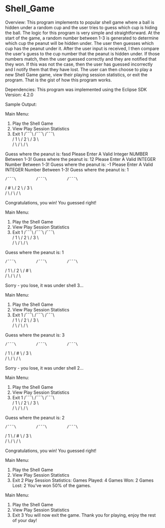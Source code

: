 # Shell_Game
Overview:
   This program implements to popular shell game where a ball is hidden under a random cup and the user tries to guess which cup is hiding the ball.
   The logic for this program is very simple and straightforward. At the start of the game, a random number between 1-3 is generated to determine which cup the peanut will be hidden under. The user then guesses which cup has the peanut under it. After the user input is received, I then compare the user's guess to the cup number that the peanut is hidden under. If those numbers match, then the user guessed correctly and they are notified that they won. If this was not the case, then the user has guessed incorrectly and I notify them that they have lost. The user can then choose to play a new Shell Game game, view their playing session statistics, or exit the program. That is the gist of how this program works. 

Dependencies:
This program was implemented using the Eclipse SDK Version: 4.2.0


Sample Output:

Main Menu:
1) Play the Shell Game
2) View Play Session Statistics
3) Exit
1
    /¯¯¯\         /¯¯¯\         /¯¯¯\   
   /  1  \       /  2  \       /  3  \  
  /       \     /       \     /       \ 

Guess where the peanut is: fasd
Please Enter A Valid Integer NUMBER Between 1-3!
Guess where the peanut is: 12
Please Enter A Valid INTEGER Number Between 1-3!
Guess where the peanut is: -1
Please Enter A Valid INTEGER Number Between 1-3!
Guess where the peanut is: 1

    /¯¯¯\         /¯¯¯\         /¯¯¯\   
   /  #  \       /  2  \       /  3  \  
  /       \     /       \     /       \ 

Congratulations, you win! You guessed right! 

Main Menu:
1) Play the Shell Game
2) View Play Session Statistics
3) Exit
1
    /¯¯¯\         /¯¯¯\         /¯¯¯\   
   /  1  \       /  2  \       /  3  \  
  /       \     /       \     /       \ 

Guess where the peanut is: 1

    /¯¯¯\         /¯¯¯\         /¯¯¯\   
   /  1  \       /  2  \       /  #  \  
  /       \     /       \     /       \ 


Sorry - you lose, it was under shell 3...

Main Menu:
1) Play the Shell Game
2) View Play Session Statistics
3) Exit
1
    /¯¯¯\         /¯¯¯\         /¯¯¯\   
   /  1  \       /  2  \       /  3  \  
  /       \     /       \     /       \ 

Guess where the peanut is: 3

    /¯¯¯\         /¯¯¯\         /¯¯¯\   
   /  1  \       /  #  \       /  3  \  
  /       \     /       \     /       \ 


Sorry - you lose, it was under shell 2...

Main Menu:
1) Play the Shell Game
2) View Play Session Statistics
3) Exit
1
    /¯¯¯\         /¯¯¯\         /¯¯¯\   
   /  1  \       /  2  \       /  3  \  
  /       \     /       \     /       \ 

Guess where the peanut is: 2

    /¯¯¯\         /¯¯¯\         /¯¯¯\   
   /  1  \       /  #  \       /  3  \  
  /       \     /       \     /       \ 

Congratulations, you win! You guessed right! 

Main Menu:
1) Play the Shell Game
2) View Play Session Statistics
3) Exit
2
Play Session Statistics:
Games Played: 4
Games Won: 2
Games Lost: 2
You've won 50% of the games.

Main Menu:
1) Play the Shell Game
2) View Play Session Statistics
3) Exit
3
You will now exit the game.
Thank you for playing, enjoy the rest of your day!

